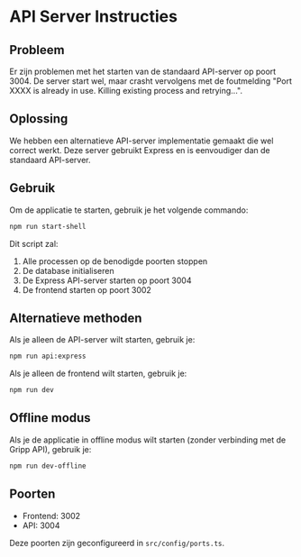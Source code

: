 # API Server Instructies

## Probleem

Er zijn problemen met het starten van de standaard API-server op poort 3004. De server start wel, maar crasht vervolgens met de foutmelding "Port XXXX is already in use. Killing existing process and retrying...".

## Oplossing

We hebben een alternatieve API-server implementatie gemaakt die wel correct werkt. Deze server gebruikt Express en is eenvoudiger dan de standaard API-server.

## Gebruik

Om de applicatie te starten, gebruik je het volgende commando:

```bash
npm run start-shell
```

Dit script zal:
1. Alle processen op de benodigde poorten stoppen
2. De database initialiseren
3. De Express API-server starten op poort 3004
4. De frontend starten op poort 3002

## Alternatieve methoden

Als je alleen de API-server wilt starten, gebruik je:

```bash
npm run api:express
```

Als je alleen de frontend wilt starten, gebruik je:

```bash
npm run dev
```

## Offline modus

Als je de applicatie in offline modus wilt starten (zonder verbinding met de Gripp API), gebruik je:

```bash
npm run dev-offline
```

## Poorten

- Frontend: 3002
- API: 3004

Deze poorten zijn geconfigureerd in `src/config/ports.ts`.
